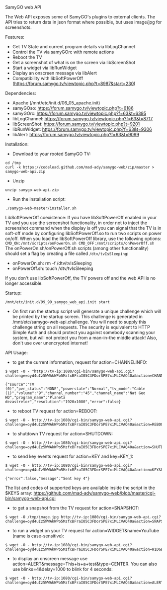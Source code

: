 SamyGO web API

The Web API exposes some of SamyGO's plugins to external clients. The API tries to return data in json format where possible, but uses image/jpg for screenshots.

Features:
* Get TV State and current program details via libLogChannel
* Control the TV via samyGOrc with remote actions
* Reboot the TV
* Get a screenshot of what is on the screen via libScreenShot
* Start a widget via libRunWidget
* Display an onscreen message via libAlert
* Compatibility with libSoftPowerOff (https://forum.samygo.tv/viewtopic.php?t=8987&start=230)

Dependencies:
* Apache (/mnt/etc/init.d/06_05_apache.init)
* samyGOso: https://forum.samygo.tv/viewtopic.php?t=6186
* samyGOrc: https://forum.samygo.tv/viewtopic.php?f=63&t=6395
* libLogChannel: https://forum.samygo.tv/viewtopic.php?f=63&t=8717 
* libScreenShot: https://forum.samygo.tv/viewtopic.php?t=9201 
* libRunWidget: https://forum.samygo.tv/viewtopic.php?f=63&t=9306
* libAlert: https://forum.samygo.tv/viewtopic.php?f=63&t=9099

Installation:
* Download to your rooted SamyGO TV:
```
cd /tmp
curl -k https://codeload.github.com/mad-ady/samygo-web/zip/master > samygo-web-api.zip
```
* Unzip
```
unzip samygo-web-api.zip
```
* Run the installation script:
```
./samygo-web-master/installer.sh
```

LibSoftPowerOff coexistence:
If you have libSoftPowerOff enabled in your TV and you use the screenshot functionality, in order not to inject the screenshot command when the display is off you can signal that the TV is in soft-off mode by configuring libSoftPowerOff.so to run two scripts on power on/off. When you load the libSoftPowerOff library, use the following options:
```CMD_ON:/mnt/scripts/onPowerOn.sh CMD_OFF:/mnt/scripts/onPowerOff.sh```
The onPowerOn.sh/onPowerOff.sh scripts (among other functionality) should set a flag by creating a file called ```/dtv/tvIsSleeping```:
* onPowerOn.sh: rm -f /dtv/tvIsSleeping
* onPowerOff.sh: touch /dtv/tvIsSleeping

If you don't use libSoftPowerOff, the TV powers off and the web API is no longer accessible.

Startup:
```
/mnt/etc/init.d/99_99_samygo_web_api.init start
```
* On first run the startup script will generate a unique challenge which will be printed by the startup screen. This challenge is generated in /mnt/etc/samygo-web-api.challenge. You will need to supply this challenge string on all requests. The security is equivalent to HTTP Simple Auth and should protect you against somebody scanning your system, but will not protect you from a man-in-the middle attack! Also, don't use over unencrypted internet!


API Usage:
* to get the current information, request for action=CHANNELINFO: 

```
$ wget -O - "http://tv-ip:1080/cgi-bin/samygo-web-api.cgi?challenge=oyd4uIz5WWAkWPo5MzfxBFraI05C3FDorSPE7xiMLCVAQ40a&action=CHANNELINFO"

{"source":"TV (0)","pvr_status":"NONE","powerstate":"Normal","tv_mode":"Cable (1)","volume":"9","channel_number":"45","channel_name":"Nat Geo HD","program_name":"Planeta dezastrelor","resolution":"1920x1080","error":false}
```

* to reboot TV request for action=REBOOT: 
```
$ wget -O - http://tv-ip:1080/cgi-bin/samygo-web-api.cgi?challenge=oyd4uIz5WWAkWPo5MzfxBFraI05C3FDorSPE7xiMLCVAQ40a&action=REBOOT
```

* to shutdown TV request for action=SHUTDOWN: 
```
$ wget -O - http://tv-ip:1080/cgi-bin/samygo-web-api.cgi?challenge=oyd4uIz5WWAkWPo5MzfxBFraI05C3FDorSPE7xiMLCVAQ40a&action=SHUTDOWN
```

* to send key events request for action=KEY and key=KEY_1:
```
$ wget -O - http://tv-ip:1080/cgi-bin/samygo-web-api.cgi?challenge=oyd4uIz5WWAkWPo5MzfxBFraI05C3FDorSPE7xiMLCVAQ40a&action=KEY&key=KEY_1

{"error":false,"message":"Sent key 4"}
```
The list and codes of supported keys are available inside the script in the $KEYS array: https://github.com/mad-ady/samygo-web/blob/master/cgi-bin/samygo-web-api.cgi

* to get a snapshot from the TV request for action=SNAPSHOT:
```
$ wget -O /tmp/image.jpg http://tv-ip:1080/cgi-bin/samygo-web-api.cgi?challenge=oyd4uIz5WWAkWPo5MzfxBFraI05C3FDorSPE7xiMLCVAQ40a&action=SNAPSHOT
```

* to run a widget on your TV request for action=WIDGET&name=YouTube (name is case-sensitive):

```
$ wget -O - http://tv-ip:1080/cgi-bin/samygo-web-api.cgi?challenge=oyd4uIz5WWAkWPo5MzfxBFraI05C3FDorSPE7xiMLCVAQ40a&action=WIDGET&name=YouTube
```
* to display an onscreen message use action=ALERT&message=This+is+a+test&type=CENTER. You can also use blinks=4&delay=1000 to blink for 4 seconds:
```
$ wget -O - http://tv-ip:1080/cgi-bin/samygo-web-api.cgi?challenge=oyd4uIz5WWAkWPo5MzfxBFraI05C3FDorSPE7xiMLCVAQ40a&action=ALERT&type=CENTER&message=This+is+a+test
```
